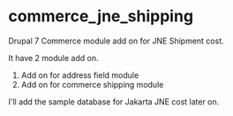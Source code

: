 commerce_jne_shipping
=====================

Drupal 7 Commerce module add on for JNE Shipment cost.

It have 2 module add on.
1. Add on for address field module
2. Add on for commerce shipping module

I'll add the sample database for Jakarta JNE cost later on.
